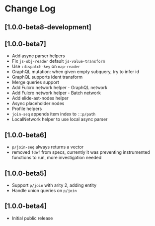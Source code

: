 # Change Log

## [1.0.0-beta8-development]


## [1.0.0-beta7]
- Add async parser helpers
- Fix `js-obj-reader` default `js-value-transform`
- Use `:dispatch-key` on `map-reader`
- GraphQL mutation: when given empty subquery, try to infer id
- GraphQL supports ident transform
- Merge queries support
- Add Fulcro network helper - GraphQL network
- Add Fulcro network helper - Batch network
- Add elide-ast-nodes helper
- Async placeholder nodes
- Profile helpers
- `join-seq` appends item index to `::p/path`
- LocalNetwork helper to use local async parser

## [1.0.0-beta6]
- `p/join-seq` always returns a vector
- removed `fdef` from specs, currently it was preventing instrumented functions to run, more investigation needed

## [1.0.0-beta5]
- Support `p/join` with arity 2, adding entity
- Handle union queries on `p/join`

## [1.0.0-beta4]
- Initial public release
